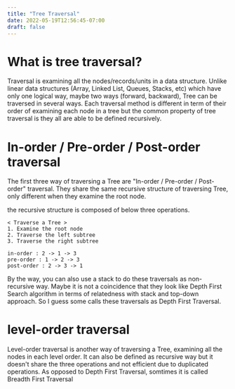 ```yaml
---
title: "Tree Traversal"
date: 2022-05-19T12:56:45-07:00
draft: false
---
```

# What is tree traversal?
Traversal is examining all the nodes/records/units in a data structure.
Unlike linear data structures (Array, Linked List, Queues, Stacks, etc) which have only one logical way, maybe two ways (forward, backward), Tree can be traversed in several ways. Each traversal method is different in term of their order of examining each node in a tree but the common property of tree traversal is they all are able to be defined recursively. 

# In-order / Pre-order / Post-order traversal
The first three way of traversing a Tree are "In-order / Pre-order / Post-order" traversal. They share the same recursive structure of traversing Tree, only different when they examine the root node.

the recursive structure is composed of below three operations.
    
    < Traverse a Tree >
    1. Examine the root node
    2. Traverse the left subtree
    3. Traverse the right subtree

    in-order : 2 -> 1 -> 3
    pre-order : 1 -> 2 -> 3
    post-order : 2 -> 3 -> 1

By the way, you can also use a stack to do these traversals as non-recursive way. Maybe it is not a coincidence that they look like Depth First Search algorithm in terms of relatedness with stack and top-down approach. So I guess some calls these traversals as Depth First Traversal.


# level-order traversal
Level-order traversal is another way of traversing a Tree, examining all the nodes in each level order. It can also be defined as recursive way but it doesn't share the three operations and not efficient due to duplicated operations. As opposed to Depth First Traversal, somtimes it is called Breadth First Traversal